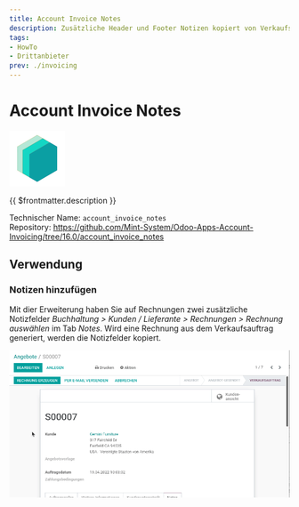 ```yaml
---
title: Account Invoice Notes
description: Zusätzliche Header und Footer Notizen kopiert von Verkaufsauftrag.
tags:
- HowTo
- Drittanbieter
prev: ./invoicing
---
```

# Account Invoice Notes

![icon_oms_box](attachments/icons_odoo_mint_system.png)

{{ $frontmatter.description }}

Technischer Name: `account_invoice_notes`\
Repository: <https://github.com/Mint-System/Odoo-Apps-Account-Invoicing/tree/16.0/account_invoice_notes>

## Verwendung

### Notizen hinzufügen

Mit dier Erweiterung haben Sie auf Rechnungen zwei zusätzliche Notizfelder *Buchhaltung > Kunden / Lieferante > Rechnungen > Rechnung auswählen* im Tab *Notes*. Wird eine Rechnung aus dem Verkaufsauftrag generiert, werden die Notizfelder kopiert.

![Account Invoice Notes](attachments/Account%20Invoice%20Notes.gif)
